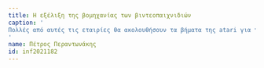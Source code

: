 ```yaml
---
title: Η εξέλιξη της βομηχανίας των βιντεοπαιχνιδιών
caption: '
Πολλές από αυτές τις εταιρίες θα ακολουθήσουν τα βήματα της atari για το licencing των παιχνιδιών για δεκαετίες. Η Sony,η Microsoft και η Nintendo θα δημιουργούν παιχνίδια από τα δικά τους studio αλλά στο μέλλον θα επιτρέψουν και σε third party studios να δημιουργήσουν δικά τους παιχνίδια, κρατώντας 30% προμήθεια από τις εισπράξεις τους για αυτά.
'
name: Πέτρος Περαντωνάκης
id: inf2021182
---
```

